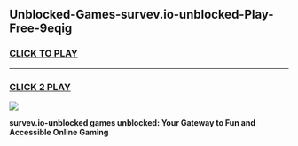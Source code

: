 
## Unblocked-Games-survev.io-unblocked-Play-Free-9eqig
<h3>
<a href="https://premium76.site?title=survev.io-unblocked&ref=18A1">CLICK TO PLAY</a></h3>
<hr>

<h3>
<a href="https://premium76.site?title=survev.io-unblocked&ref=18A1">CLICK 2 PLAY</a>
  
</h3>

<a href="https://premium76.site?title=survev.io-unblocked&ref=18A1"><img src="https://clearcache.store/games.png"></a>


**survev.io-unblocked games unblocked: Your Gateway to Fun and Accessible Online Gaming**

